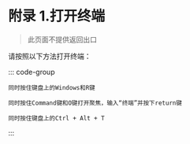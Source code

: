 # 附录 1.打开终端
> 此页面不提供返回出口


请按照以下方法打开终端：

::: code-group

```[Windows]
同时按住键盘上的Windows和R键
```

```[macOS]
同时按住Command键和O键打开聚焦，输入“终端”并按下return键
```

```[Linux]
同时按住键盘上的Ctrl + Alt + T
```
:::